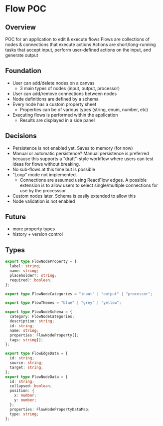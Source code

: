 # Flow POC

## Overview

POC for an application to edit & execute flows
Flows are collections of nodes & connections that execute actions
Actions are short/long-running tasks that accept input, perform user-defined actions on the input, and generate output

## Foundation

- User can add/delete nodes on a canvas
  - 3 main types of nodes (input, output, processor)
- User can add/remove connections between nodes
- Node definitions are defined by a schema
- Every node has a custom property sheet
  - Properties can be of various types (string, enum, number, etc)
- Executing flows is performed within the application
  - Results are displayed in a side panel

## Decisions

- Persistence is not enabled yet. Saves to memory (for now)
- Manual or automatic persistence? Manual persistence is preferred because this supports a "draft"-style workflow where users can test ideas for flows without breaking.
- No sub-flows at this time but is possible
- "Loop" mode not implemented.
  - Connections are assumed using ReactFlow edges. A possible extension is to allow users to select single/multiple connections for use by the processsor
- Custom nodes later. Schema is easily extended to allow this
- Node validation is not enabled

## Future

- more property types
- history + version control

## Types

```typescript
export type FlowNodeProperty = {
  label: string;
  name: string;
  placeholder?: string;
  required?: boolean;
};

export type FlowNodeCategories = "input" | "output" | "processor";

export type FlowThemes = "blue" | "grey" | "yellow";

export type FlowNodeSchema = {
  category: FlowNodeCategories;
  description: string;
  id: string;
  name: string;
  properties: FlowNodeProperty[];
  tags: string[];
};

export type FlowEdgeData = {
  id: string;
  source: string;
  target: string;
};
export type FlowNodeData = {
  id: string;
  collapsed: boolean;
  position: {
    x: number;
    y: number;
  };
  properties: FlowNodePropertyDataMap;
  type: string;
};
```
